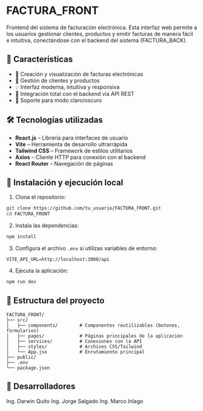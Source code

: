 # FACTURA_FRONT

Frontend del sistema de facturación electrónica. Esta interfaz web permite a los usuarios gestionar clientes, productos y emitir facturas de manera fácil e intuitiva, conectándose con el backend del sistema (FACTURA_BACK).

## 🎯 Características

- 🧾 Creación y visualización de facturas electrónicas
- 👥 Gestión de clientes y productos
- 💡 Interfaz moderna, intuitiva y responsiva
- 🔗 Integración total con el backend vía API REST
- 🌙 Soporte para modo claro/oscuro

## 🛠️ Tecnologías utilizadas

- **React.js** – Librería para interfaces de usuario
- **Vite** – Herramienta de desarrollo ultrarrápida
- **Tailwind CSS** – Framework de estilos utilitarios
- **Axios** – Cliente HTTP para conexión con el backend
- **React Router** – Navegación de páginas

## 🚀 Instalación y ejecución local

1. Clona el repositorio:

```bash
git clone https://github.com/tu_usuario/FACTURA_FRONT.git
cd FACTURA_FRONT
```

2. Instala las dependencias:

```bash
npm install
```

3. Configura el archivo `.env` si utilizas variables de entorno:

```env
VITE_API_URL=http://localhost:3000/api
```

4. Ejecuta la aplicación:

```bash
npm run dev
```

## 📂 Estructura del proyecto

```
FACTURA_FRONT/
├── src/
│   ├── components/        # Componentes reutilizables (botones, formularios)
│   ├── pages/             # Páginas principales de la aplicación
│   ├── services/          # Conexiones con la API
│   ├── styles/            # Archivos CSS/Tailwind
│   └── App.jsx            # Enrutamiento principal
├── public/
├── .env
└── package.json
```

## 🚀 Desarrolladores
Ing. Darwin Quito
Ing. Jorge Salgado
Ing. Marco Inlago
